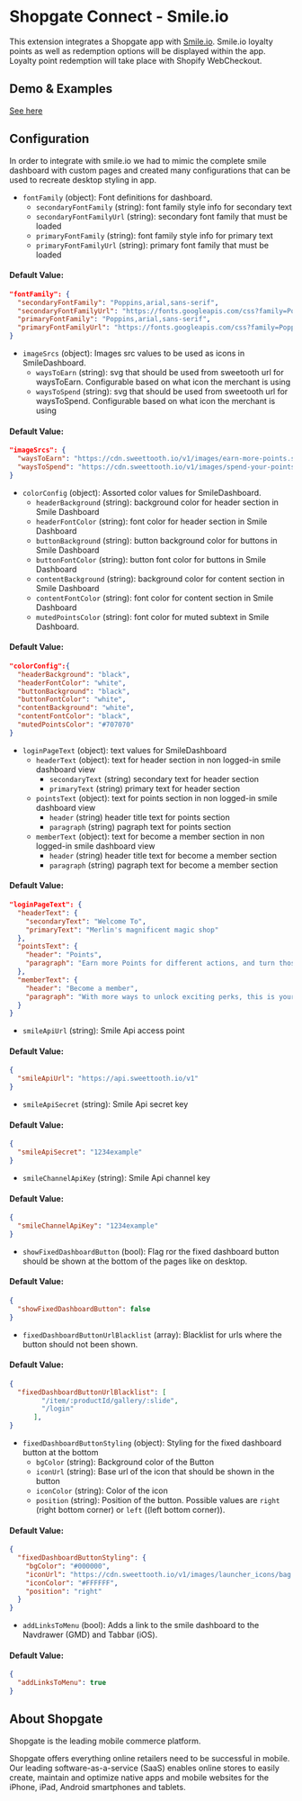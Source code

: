 # Shopgate Connect - Smile.io

This extension integrates a Shopgate app with [Smile.io](https://https://smile.io/). Smile.io loyalty points as well as redemption options will be displayed within the app. Loyalty point redemption will take place with Shopify WebCheckout. 

## Demo & Examples
[See here](demo/index.md)

## Configuration
In order to integrate with smile.io we had to mimic the complete smile dashboard with custom pages and created many configurations that can be used to recreate desktop styling in app.

- `fontFamily` (object): Font definitions for dashboard.
  - `secondaryFontFamily` (string): font family style info for secondary text
  - `secondaryFontFamilyUrl` (string): secondary font family that must be loaded
  - `primaryFontFamily` (string): font family style info for primary text
  - `primaryFontFamilyUrl` (string): primary font family that must be loaded
#### Default Value:
```json
"fontFamily": {
  "secondaryFontFamily": "Poppins,arial,sans-serif",
  "secondaryFontFamilyUrl": "https://fonts.googleapis.com/css?family=Poppins&display=swap",
  "primaryFontFamily": "Poppins,arial,sans-serif",
  "primaryFontFamilyUrl": "https://fonts.googleapis.com/css?family=Poppins&display=swap"
}
```

- `imageSrcs` (object): Images src values to be used as icons in SmileDashboard.
  - `waysToEarn` (string): svg that should be used from sweetooth url for waysToEarn. Configurable based on what icon the merchant is using
  - `waysToSpend` (string): svg that should be used from sweetooth url for waysToSpend. Configurable based on what icon the merchant is using
#### Default Value:
```json
"imageSrcs": {
  "waysToEarn": "https://cdn.sweettooth.io/v1/images/earn-more-points.svg?color=%23000000&theme=light",
  "waysToSpend": "https://cdn.sweettooth.io/v1/images/spend-your-points.svg?color=%23000000&theme=light"
}
```

- `colorConfig` (object): Assorted color values for SmileDashboard.
  - `headerBackground` (string): background color for header section in Smile Dashboard
  - `headerFontColor` (string): font color for header section in Smile Dashboard
  - `buttonBackground` (string): button background color for buttons in Smile Dashboard
  - `buttonFontColor` (string): button font color for buttons in Smile Dashboard
  - `contentBackground` (string): background color for content section in Smile Dashboard
  - `contentFontColor` (string): font color for content section in Smile Dashboard
  - `mutedPointsColor` (string): font color for muted subtext in Smile Dashboard.
#### Default Value:
```json
"colorConfig":{
  "headerBackground": "black",
  "headerFontColor": "white",
  "buttonBackground": "black",
  "buttonFontColor": "white",
  "contentBackground": "white",
  "contentFontColor": "black",
  "mutedPointsColor": "#707070"
}
```

- `loginPageText` (object): text values for SmileDashboard
  - `headerText` (object): text for header section in non logged-in smile dashboard view
    - `secondaryText` (string) secondary text for header section
    - `primaryText` (string) primary text for header section
  - `pointsText` (object): text for points section in non logged-in smile dashboard view
    - `header` (string) header title text for points section
    - `paragraph` (string) pagraph text for points section
  - `memberText` (object): text for become a member section in non logged-in smile dashboard view
    - `header` (string) header title text for become a member section
    - `paragraph` (string) pagraph text for become a member section
#### Default Value:
```json
"loginPageText": {
  "headerText": {
    "secondaryText": "Welcome To",
    "primaryText": "Merlin's magnificent magic shop"
  },
  "pointsText": {
    "header": "Points",
    "paragraph": "Earn more Points for different actions, and turn those Points into awesome rewards!"
  },
  "memberText": {
    "header": "Become a member",
    "paragraph": "With more ways to unlock exciting perks, this is your all access pass to exclusive rewards."
  }
}
```

- `smileApiUrl` (string): Smile Api access point
#### Default Value:
```json
{
  "smileApiUrl": "https://api.sweettooth.io/v1"
}
```

- `smileApiSecret` (string): Smile Api secret key
#### Default Value:
```json
{
  "smileApiSecret": "1234example"
}
```

- `smileChannelApiKey` (string): Smile Api channel key
#### Default Value:
```json
{
  "smileChannelApiKey": "1234example"
}
```

- `showFixedDashboardButton` (bool): Flag ror the fixed dashboard button should be shown at the bottom of the pages like on desktop.
#### Default Value:
```json
{
  "showFixedDashboardButton": false
}
```

- `fixedDashboardButtonUrlBlacklist` (array): Blacklist for urls where the button should not been shown.
#### Default Value:
```json
{
  "fixedDashboardButtonUrlBlacklist": [
        "/item/:productId/gallery/:slide",
        "/login"
      ],
}
```

- `fixedDashboardButtonStyling` (object): Styling for the fixed dashboard button at the bottom
  - `bgColor` (string): Background color of the Button
  - `iconUrl` (string): Base url of the icon that should be shown in the button
  - `iconColor` (string): Color of the icon
  - `position` (string): Position of the button. Possible values are `right` (right bottom corner) or `left` ((left bottom corner)).
#### Default Value:
```json
{
  "fixedDashboardButtonStyling": {
    "bgColor": "#000000",
    "iconUrl": "https://cdn.sweettooth.io/v1/images/launcher_icons/bag.svg?color=",
    "iconColor": "#FFFFFF",
    "position": "right"
  }
}
```

- `addLinksToMenu` (bool): Adds a link to the smile dashboard to the Navdrawer (GMD) and Tabbar (iOS).
#### Default Value:
```json
{
  "addLinksToMenu": true
}
```

## About Shopgate

Shopgate is the leading mobile commerce platform.

Shopgate offers everything online retailers need to be successful in mobile. Our leading
software-as-a-service (SaaS) enables online stores to easily create, maintain and optimize native
apps and mobile websites for the iPhone, iPad, Android smartphones and tablets.
